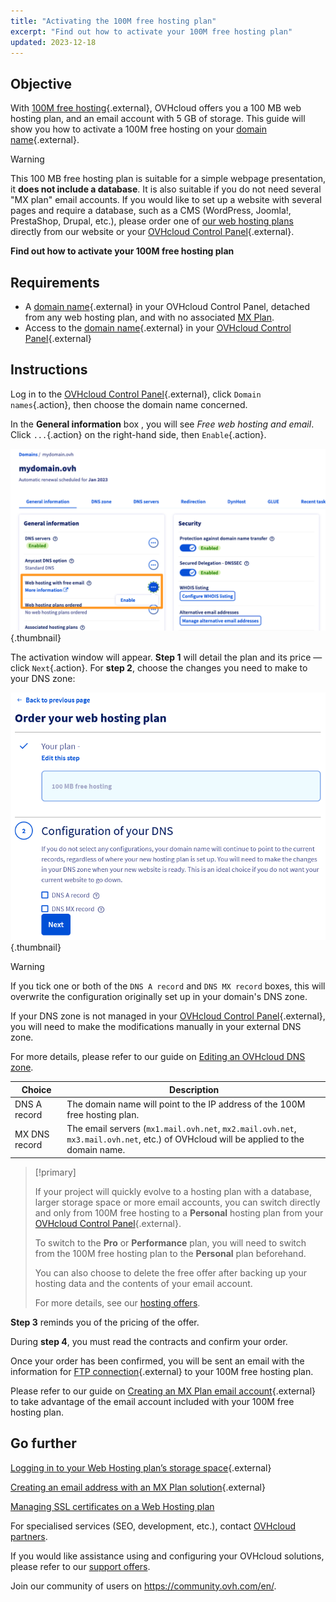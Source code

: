```yaml
---
title: "Activating the 100M free hosting plan"
excerpt: "Find out how to activate your 100M free hosting plan"
updated: 2023-12-18
---
```


## Objective

With [100M free hosting](/links/web/domains-free-hosting){.external}, OVHcloud offers you a 100 MB web hosting plan, and an email account with 5 GB of storage. This guide will show you how to activate a 100M free hosting on your [domain name](/links/web/domains){.external}.

> [!warning]
>
> This 100 MB free hosting plan is suitable for a simple webpage presentation, it **does not include a database**.
> It is also suitable if you do not need several "MX plan" email accounts. 
> If you would like to set up a website with several pages and require a database, such as a CMS (WordPress, Joomla!, PrestaShop, Drupal, etc.), please order one of [our web hosting plans](/links/web/hosting) directly from our website or your [OVHcloud Control Panel](/links/manager){.external}.
>

**Find out how to activate your 100M free hosting plan**

## Requirements

- A [domain name](/links/web/domains){.external} in your OVHcloud Control Panel, detached from any web hosting plan, and with no associated [MX Plan](/pages/web_cloud/email_and_collaborative_solutions/mx_plan/email_generalities).
- Access to the [domain name](/links/web/domains){.external} in your [OVHcloud Control Panel](/links/manager){.external}

## Instructions

Log in to the [OVHcloud Control Panel](/links/manager){.external}, click `Domain names`{.action}, then choose the domain name concerned.

In the **General information** box , you will see *Free web hosting and email*. Click `...`{.action} on the right-hand side, then `Enable`{.action}.

![enable 100m](/pages/assets/screens/control_panel/product-selection/web-cloud/domain-dns/general-information/enable-100m.png){.thumbnail}

The activation window will appear. **Step 1** will detail the plan and its price — click `Next`{.action}. For **step 2**, choose the changes you need to make to your DNS zone:

![activate100m](/pages/assets/screens/control_panel/product-selection/web-cloud/order/order-100m-step-2.png){.thumbnail}

> [!warning]
>
> If you tick one or both of the `DNS A record` and `DNS MX record` boxes, this will overwrite the configuration originally set up in your domain's DNS zone.
>
> If your DNS zone is not managed in your [OVHcloud Control Panel](/links/manager){.external}, you will need to make the modifications manually in your external DNS zone.
>
> For more details, please refer to our guide on [Editing an OVHcloud DNS zone](/pages/web_cloud/domains/dns_zone_edit).
>

| Choice                                       	| Description                                                                                                               								|
|--------------------------------------------	|-----------------------------------------------------------------------------------------------------------------------------------------------------------|
| DNS A record                         	| The domain name will point to the IP address of the 100M free hosting plan.                                               								|
| MX DNS record 	| The email servers (`mx1.mail.ovh.net`, `mx2.mail.ovh.net`, `mx3.mail.ovh.net`, etc.) of OVHcloud will be applied to the domain name. 	|

> [!primary]
>
> If your project will quickly evolve to a hosting plan with a database, larger storage space or more email accounts, you can switch directly and only from 100M free hosting to a **Personal** hosting plan from your [OVHcloud Control Panel](/links/manager){.external}.
>
> To switch to the **Pro** or **Performance** plan, you will need to switch from the 100M free hosting plan to the **Personal** plan beforehand.
>
> You can also choose to delete the free offer after backing up your hosting data and the contents of your email account.
>
> For more details, see our [hosting offers](/links/web/hosting).
>

**Step 3** reminds you of the pricing of the offer. 

During **step 4**, you must read the contracts and confirm your order.

Once your order has been confirmed, you will be sent an email with the information for [FTP connection](/pages/web_cloud/web_hosting/ftp_connection){.external} to your 100M free hosting plan.

Please refer to our guide on [Creating an MX Plan email account](/pages/web_cloud/email_and_collaborative_solutions/mx_plan/email_creation){.external} to take advantage of the email account included with your 100M free hosting plan.

## Go further

[Logging in to your Web Hosting plan’s storage space](/pages/web_cloud/web_hosting/ftp_connection){.external}

[Creating an email address with an MX Plan solution](/pages/web_cloud/email_and_collaborative_solutions/mx_plan/email_creation){.external}

[Managing SSL certificates on a Web Hosting plan](/pages/web_cloud/web_hosting/ssl_on_webhosting)

For specialised services (SEO, development, etc.), contact [OVHcloud partners](/links/partner).

If you would like assistance using and configuring your OVHcloud solutions, please refer to our [support offers](/links/support).

Join our community of users on <https://community.ovh.com/en/>.